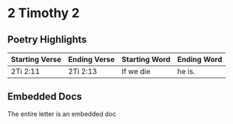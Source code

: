 # 2 Timothy 2

## Poetry Highlights

| Starting Verse | Ending Verse | Starting Word | Ending Word |
| :--- | :--- | :--- | :--- |
| 2Ti 2:11 | 2Ti 2:13 | If we die | he is. |

## Embedded Docs

The entire letter is an embedded doc

